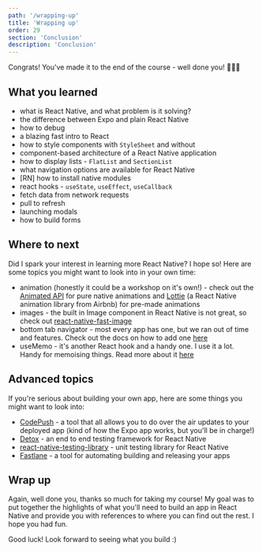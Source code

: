 ```yaml
---
path: '/wrapping-up'
title: 'Wrapping up'
order: 29
section: 'Conclusion'
description: 'Conclusion'
---
```


Congrats! You've made it to the end of the course - well done you! 👏👏👏

## What you learned

- what is React Native, and what problem is it solving?
- the difference between Expo and plain React Native
- how to debug
- a blazing fast intro to React
- how to style components with `StyleSheet` and without
- component-based architecture of a React Native application
- how to display lists - `FlatList` and `SectionList`
- what navigation options are available for React Native
- [RN] how to install native modules
- react hooks - `useState`, `useEffect`, `useCallback`
- fetch data from network requests
- pull to refresh
- launching modals
- how to build forms

## Where to next

Did I spark your interest in learning more React Native? I hope so! Here are some topics you might want to look into in your own time:

- animation (honestly it could be a workshop on it's own!) - check out the [Animated API](https://reactnative.dev/docs/animations) for pure native animations and [Lottie](https://github.com/react-native-community/lottie-react-native) (a React Native animation library from Airbnb) for pre-made animations
- images - the built in Image component in React Native is not great, so check out [react-native-fast-image](https://github.com/DylanVann/react-native-fast-image)
- bottom tab navigator - most every app has one, but we ran out of time and features. Check out the docs on how to add one [here](https://reactnavigation.org/docs/bottom-tab-navigator/)
- useMemo - it's another React hook and a handy one. I use it a lot. Handy for memoising things. Read more about it [here](https://reactjs.org/docs/hooks-reference.html#usememo)

## Advanced topics

If you're serious about building your own app, here are some things you might want to look into:

- [CodePush](https://github.com/microsoft/code-push) - a tool that all allows you to do over the air updates to your deployed app (kind of how the Expo app works, but you'll be in charge!)
- [Detox](https://github.com/wix/Detox) - an end to end testing framework for React Native
- [react-native-testing-library](https://github.com/callstack/react-native-testing-library) - unit testing library for React Native
- [Fastlane](https://github.com/fastlane/fastlane) - a tool for automating building and releasing your apps

## Wrap up

Again, well done you, thanks so much for taking my course! My goal was to put together the highlights of what you'll need to build an app in React Native and provide you with references to where you can find out the rest. I hope you had fun.

Good luck! Look forward to seeing what you build :)
